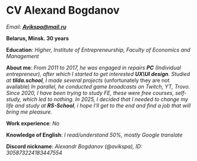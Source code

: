 # CV Alexand Bogdanov

_Email: **Avikspa@mail.ru**_

__Belarus, Minsk.  30 years__

__Education__: _Higher, Institute of Entrepreneurship, Faculty of Economics and Management_

__About me__: 
_From 2011 to 2017, he was engaged in repairs __PC__ (Individual entrepreneur), after which I started to get interested __UX\UI design__._
_Studied at __tilda.school__,_ _I made several projects_ (unfortunately they are not available)
_In parallel, he conducted game broadcasts on Twitch, YT, Trovo. Since 2020, I have been trying to study FE, these were free courses, self-study, which led to nothing._
_In 2025, I decided that I needed to change my life and study at __RS-School__, i hope I'll get to the end and find a job that will bring me pleasure._

__Work experience__: _No_

__Knowledge of English__: _I read/understand 50%, mostly Google translate_

__Discord nickname__: _Alexandr Bogdanov (@avikspa),  ID: 305873224183447554_

